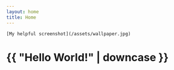 ```yaml
---
layout: home
title: Home
---
```

    [My helpful screenshot](/assets/wallpaper.jpg)

<h1>{{ "Hello World!" | downcase }}</h1>


